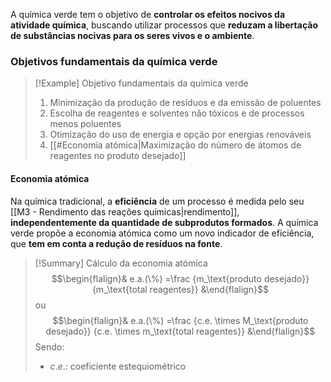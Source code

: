A química verde tem o objetivo de **controlar os efeitos nocivos da atividade química**, buscando utilizar processos que **reduzam a libertação de substâncias nocivas para os seres vivos e o ambiente**.
### Objetivos fundamentais da química verde
>[!Example] Objetivo fundamentais da química verde
>1. Minimização da produção de resíduos e da emissão de poluentes
>2. Escolha de reagentes e solventes não tóxicos e de processos menos poluentes
>3. Otimização do uso de energia e opção por energias renováveis
>4. [[#Economia atómica|Maximização do número de átomos de reagentes no produto desejado]]
#### Economia atómica
Na química tradicional, a **eficiência** de um processo é medida pelo seu [[M3 - Rendimento das reações químicas|rendimento]], **independentemente da quantidade de subprodutos formados**.
A química verde propõe a economia atómica como um novo indicador de eficiência, que **tem em conta a redução de resíduos na fonte**.

>[!Summary] Cálculo da economia atómica
>$$\begin{flalign}& e.a.(\%) =\frac {m_\text{produto desejado}} {m_\text{total reagentes}} &\end{flalign}$$
>ou
>$$\begin{flalign}& e.a.(\%) =\frac {c.e. \times M_\text{produto desejado}} {c.e. \times m_\text{total reagentes}} &\end{flalign}$$
>Sendo:
>- $c.e.$: coeficiente estequiométrico
